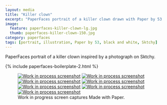 ```yaml
---
layout: media
title: "Killer clown"
excerpt: "PaperFaces portrait of a killer clown drawn with Paper by 53 on an iPad."
image: 
  feature: paperfaces-killer-clown-lg.jpg
  thumb: paperfaces-killer-clown-150.jpg
category: paperfaces
tags: [portrait, illustration, Paper by 53, black and white, Sktchy]
---
```


PaperFaces portrait of a killer clown inspired by a photograph on Sktchy.

{% include paperfaces-boilerplate-2.html %}

<figure class="third">
	<a href="{{ site.url }}/images/paperfaces-killer-clown-process-1-lg.jpg"><img src="{{ site.url }}/images/paperfaces-killer-clown-process-1-600.jpg" alt="Work in process screenshot"></a>
	<a href="{{ site.url }}/images/paperfaces-killer-clown-process-2-lg.jpg"><img src="{{ site.url }}/images/paperfaces-killer-clown-process-2-600.jpg" alt="Work in process screenshot"></a>
	<a href="{{ site.url }}/images/paperfaces-killer-clown-process-3-lg.jpg"><img src="{{ site.url }}/images/paperfaces-killer-clown-process-3-600.jpg" alt="Work in process screenshot"></a>
	<a href="{{ site.url }}/images/paperfaces-killer-clown-process-4-lg.jpg"><img src="{{ site.url }}/images/paperfaces-killer-clown-process-4-600.jpg" alt="Work in process screenshot"></a>
	<a href="{{ site.url }}/images/paperfaces-killer-clown-process-5-lg.jpg"><img src="{{ site.url }}/images/paperfaces-killer-clown-process-5-600.jpg" alt="Work in process screenshot"></a>
	<a href="{{ site.url }}/images/paperfaces-killer-clown-process-6-lg.jpg"><img src="{{ site.url }}/images/paperfaces-killer-clown-process-6-600.jpg" alt="Work in process screenshot"></a>
	<a href="{{ site.url }}/images/paperfaces-killer-clown-process-7-lg.jpg"><img src="{{ site.url }}/images/paperfaces-killer-clown-process-7-600.jpg" alt="Work in process screenshot"></a>
	<figcaption>Work in progress screen captures Made with Paper.</figcaption>
</figure>
